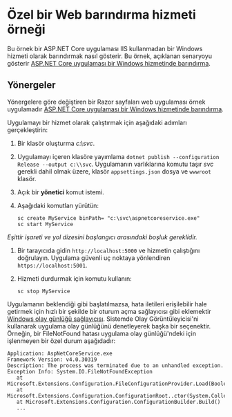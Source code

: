 # <a name="custom-webhost-service-sample"></a>Özel bir Web barındırma hizmeti örneği

Bu örnek bir ASP.NET Core uygulaması IIS kullanmadan bir Windows hizmeti olarak barındırmak nasıl gösterir. Bu örnek, açıklanan senaryoyu gösterir [ASP.NET Core uygulaması bir Windows hizmetinde barındırma](https://docs.microsoft.com/aspnet/core/host-and-deploy/windows-service).

## <a name="instructions"></a>Yönergeler

Yönergelere göre değiştiren bir Razor sayfaları web uygulaması örnek uygulamadır [ASP.NET Core uygulaması bir Windows hizmetinde barındırma](https://docs.microsoft.com/aspnet/core/host-and-deploy/windows-service).

Uygulamayı bir hizmet olarak çalıştırmak için aşağıdaki adımları gerçekleştirin:

1. Bir klasör oluşturma *c:\svc*.

1. Uygulamayı içeren klasöre yayımlama `dotnet publish --configuration Release --output c:\\svc`. Uygulamanın varlıklarına komutu taşır *svc* gerekli dahil olmak üzere, klasör `appsettings.json` dosya ve `wwwroot` klasör.

1. Açık bir **yönetici** komut istemi.

1. Aşağıdaki komutları yürütün:

   ```console
   sc create MyService binPath= "c:\svc\aspnetcoreservice.exe"
   sc start MyService
   ```

  *Eşittir işareti ve yol dizesini başlangıcı arasındaki boşluk gereklidir.*

1. Bir tarayıcıda gidin `http://localhost:5000` ve hizmetin çalıştığını doğrulayın. Uygulama güvenli uç noktaya yönlendiren `https://localhost:5001`.

1. Hizmeti durdurmak için komutu kullanın:

   ```console
   sc stop MyService
   ```

Uygulamanın beklendiği gibi başlatılmazsa, hata iletileri erişilebilir hale getirmek için hızlı bir şekilde bir oturum açma sağlayıcısı gibi eklemektir [Windows olay günlüğü sağlayıcısı](https://docs.microsoft.com/aspnet/core/fundamentals/logging/index#eventlog). Sistemde Olay Görüntüleyicisi'ni kullanarak uygulama olay günlüğünü denetleyerek başka bir seçenektir. Örneğin, bir FileNotFound hatası uygulama olay günlüğü'ndeki için işlenmeyen bir özel durum aşağıdadır:

```console
Application: AspNetCoreService.exe
Framework Version: v4.0.30319
Description: The process was terminated due to an unhandled exception.
Exception Info: System.IO.FileNotFoundException
   at Microsoft.Extensions.Configuration.FileConfigurationProvider.Load(Boolean)
   at Microsoft.Extensions.Configuration.ConfigurationRoot..ctor(System.Collections.Generic.IList`1<Microsoft.Extensions.Configuration.IConfigurationProvider>)
   at Microsoft.Extensions.Configuration.ConfigurationBuilder.Build()
   ...
```
